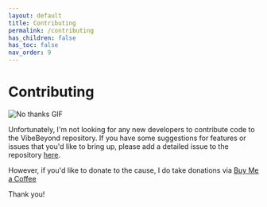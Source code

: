 ```yaml
---
layout: default
title: Contributing
permalink: /contributing
has_children: false
has_toc: false
nav_order: 9
---
```


# Contributing
![No thanks GIF](https://media.giphy.com/media/5jWIFblT0h6pybB8BM/giphy.gif)

Unfortunately, I'm not looking for any new developers to contribute code to the VibeBeyond repository. If you have some suggestions for features or issues that you'd like to bring up, please add a detailed issue to the repository [here](https://github.com/dariustb/VibeBeyond/issues).

However, if you'd like to donate to the cause, I do take donations via [Buy Me a Coffee](https://www.buymeacoffee.com/sleepy)

<script type="text/javascript" src="https://cdnjs.buymeacoffee.com/1.0.0/button.prod.min.js" data-name="bmc-button" data-slug="sleepy" data-color="#9966cc" data-emoji=""  data-font="Bree" data-text="Buy me a coffee" data-outline-color="#ffffff" data-font-color="#ffffff" data-coffee-color="#FFDD00" ></script>

Thank you!
